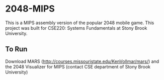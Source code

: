 # 2048-MIPS

This is a MIPS assembly version of the popular 2048 mobile game. This project was built for CSE220: Systems Fundamentals at Stony Brook University.

## To Run
Download MARS (http://courses.missouristate.edu/KenVollmar/mars/) and the 2048 Visualizer for MIPS (contact CSE department of Stony Brook University)
